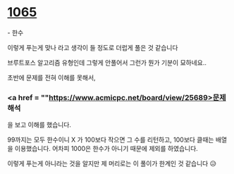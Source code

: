 <h1><a href = "https://www.acmicpc.net/problem/1065">1065</a></h1> - 한수

이렇게 푸는게 맞나 라고 생각이 들 정도로 더럽게 풀은 것 같습니다

브루트포스 알고리즘 유형인데 그렇게 안풀어서 그런가 뭔가 기분이 묘하네요..

초반에 문제를 전혀 이해를 못해서, <h3><a href = ""https://www.acmicpc.net/board/view/25689>문제 해석</a></h3> 을 보고 이해를 했습니다.

99까지는 모두 한수이니 X 가 100보다 작으면 그 수를 리턴하고, 100보다 클때는 배열을 이용했습니다.  어차피 1000은 한수가 아니기 때문에 제외를 하였습니다.

이렇게 푸는게 아니라는 것을 알지만 제 머리로는 이 풀이가 한계인 것 같습니다 😥
